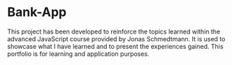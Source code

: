 # Bank-App    

This project has been developed to reinforce the topics learned within the advanced JavaScript course provided by Jonas Schmedtmann. It is used to showcase what I have learned and to present the experiences gained. This portfolio is for learning and application purposes.

